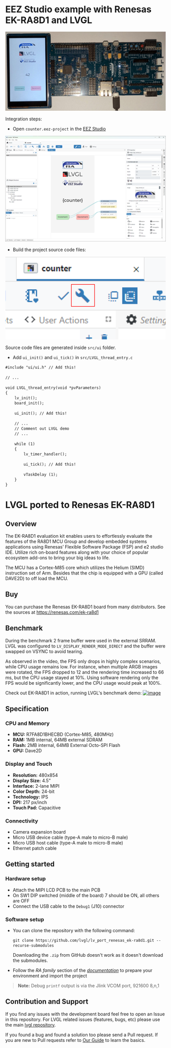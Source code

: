 # EEZ Studio example with Renesas EK-RA8D1 and LVGL

![EK-RA8D1 Kit Showing EEZ Studio Application](EK-RA8D1_CounterApp.jpg)

Integration steps:

- Open `counter.eez-project` in the [EEZ Studio](https://github.com/eez-open/studio/releases)

![EEZ Studio Project Editor](EEZ_Studio.png)

- Build the project source code files:

![alt text](EEZ_Studio_Build.png)

Source code files are generated inside `src/ui` folder.

- Add `ui_init()` and `ui_tick()` in `src/LVGL_thread_entry.c`

```
#include "ui/ui.h" // Add this!

// ...

void LVGL_thread_entry(void *pvParameters)
{
    lv_init();
    board_init();

    ui_init(); // Add this!

    // ...
    // Comment out LVGL demo
    // ...

    while (1)
    {
        lv_timer_handler();

        ui_tick(); // Add this!

        vTaskDelay (1);
    }
}
```

# LVGL ported to Renesas EK-RA8D1

## Overview

The EK-RA8D1 evaluation kit enables users to effortlessly evaluate the features of the RA8D1 MCU Group and develop embedded systems applications using Renesas’ Flexible Software Package (FSP) and e2 studio IDE. Utilize rich on-board features along with your choice of popular ecosystem add-ons to bring your big ideas to life.

The MCU has a Cortex-M85 core which utilizes the Helium (SIMD) instruction set of Arm. Besides that the chip is equipped with a GPU (called DAVE2D) to off load the MCU. 

## Buy

You can purchase the Renesas EK-RA8D1 board from many distributors. See the sources at https://renesas.com/ek-ra8d1

## Benchmark

During the benchmark 2 frame buffer were used in the external SRRAM. LVGL was configured to `LV_DISPLAY_RENDER_MODE_DIRECT` and the buffer were swapped on VSYNC to avoid tearing.

As observed in the video, the FPS only drops in highly complex scenarios, while CPU usage remains low. For instance, when multiple ARGB images were rotated, the FPS dropped to 12 and the rendering time increased to 66 ms, but the CPU usage stayed at 10%. Using software rendering only the FPS would be significantly lower, and the CPU usage would peak at 100%.

Check out EK-RA8D1 in action, running LVGL's benchmark demo:
[![image](https://github.com/lvgl/lv_port_renesas_ek-ra8d1/assets/7599318/7dab86d6-b092-495b-a989-2555118d7570)
](https://www.youtube.com/watch?v=WkJPB8wto_U)
## Specification

### CPU and Memory
- **MCU:** R7FA8D1BHECBD (Cortex-M85, 480MHz)
- **RAM:** 1MB internal, 64MB external SDRAM
- **Flash:** 2MB internal, 64MB External Octo-SPI Flash
- **GPU:** Dave2D

### Display and Touch
- **Resolution:** 480x854
- **Display Size:** 4.5”
- **Interface:** 2-lane MIPI
- **Color Depth:** 24-bit
- **Technology:** IPS
- **DPI:** 217 px/inch
- **Touch Pad:** Capacitive

### Connectivity
- Camera expansion board
- Micro USB device cable (type-A male to micro-B male)
- Micro USB host cable (type-A male to micro-B male)
- Ethernet patch cable

## Getting started

### Hardware setup
- Attach the MIPI LCD PCB to the main PCB
- On SW1 DIP switched (middle of the board) 7 should be ON, all others are OFF
- Connect the USB cable to the `Debug1` (J10) connector

### Software setup
- You can clone the repository with the following command:
    ```
    git clone https://github.com/lvgl/lv_port_renesas_ek-ra8d1.git --recurse-submodules
    ```
    Downloading the `.zip` from GitHub doesn't work as it doesn't download the submodules.

- Follow the *RA family* section of the [*documentation*](https://docs.lvgl.io/master/integration/chip/renesas.html#get-started-with-the-renesas-ecosystem) to prepare your environment and import the project

>**Note:** Debug  `printf` output is via the Jlink VCOM port, 921600 8,n,1

## Contribution and Support

If you find any issues with the development board feel free to open an Issue in this repository. For LVGL related issues (features, bugs, etc) please use the main [lvgl repository](https://github.com/lvgl/lvgl). 

If you found a bug and found a solution too please send a Pull request. If you are new to Pull requests refer to [Our Guide](https://docs.lvgl.io/master/CONTRIBUTING.html#pull-request) to learn the basics.

